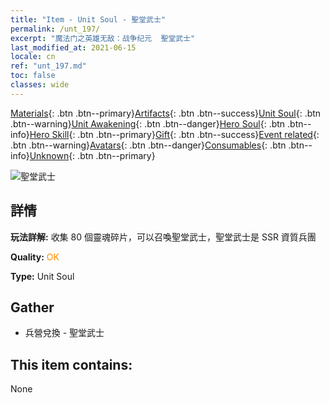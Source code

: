 ```yaml
---
title: "Item - Unit Soul - 聖堂武士"
permalink: /unt_197/
excerpt: "魔法门之英雄无敌：战争纪元  聖堂武士"
last_modified_at: 2021-06-15
locale: cn
ref: "unt_197.md"
toc: false
classes: wide
---
```

 [Materials](/ItemsCN/){: .btn .btn--primary}[Artifacts](/ItemsCN/Artifacts/){: .btn .btn--success}[Unit Soul](/ItemsCN/UnitSoul/){: .btn .btn--warning}[Unit Awakening](/ItemsCN/UnitAwakening/){: .btn .btn--danger}[Hero Soul](/ItemsCN/HeroSoul/){: .btn .btn--info}[Hero Skill](/ItemsCN/HeroSkill/){: .btn .btn--primary}[Gift](/ItemsCN/Gift/){: .btn .btn--success}[Event related](/ItemsCN/Events/){: .btn .btn--warning}[Avatars](/ItemsCN/Avatars/){: .btn .btn--danger}[Consumables](/ItemsCN/Consumables/){: .btn .btn--info}[Unknown](/ItemsCN/Unknown/){: .btn .btn--primary}

 ![聖堂武士](/images/u/ti_shengqishi.jpg)

## 詳情
 **玩法詳解:** 收集 80 個靈魂碎片，可以召喚聖堂武士，聖堂武士是 SSR 資質兵團

 **Quality:** <span style="color: #FF8C00">OK</span>

 **Type:** Unit Soul

## Gather

*    兵營兌換 - 聖堂武士 

## This item contains:

  None

